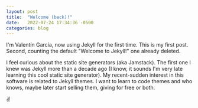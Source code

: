 ```yaml
---
layout: post
title:  "Welcome (back)!"
date:   2022-07-24 17:34:36 -0500
categories: blog
---
```

I'm Valentín García, now using Jekyll for the first time. This is my first post. Second, counting the default "Welcome to Jekyll!" one already deleted.

I feel curious about the static site generators (aka Jamstack). The first one I knew was Jekyll more than a decade ago (I know, it sounds I'm very late learning this cool static site generator). My recent-sudden interest in this software is related to Jekyll themes. I want to learn to code themes and who knows, maybe later start selling them, giving for free or both.

✌️
